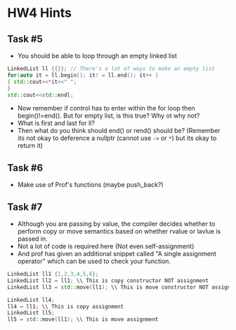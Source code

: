 # HW4 Hints

## Task #5
- You should be able to loop through an empty linked list
```c++
LinkedList ll {{}}; // There's a lot of ways to make an empty list
for(auto it = ll.begin(); it! = ll.end(); it++ )
{ std::cout<<*it<<" ";
}
std::cout<<std::endl;
```
- Now remember if control has to enter within the for loop then begin()!=end(). But for empty list, is this true? Why ot why not?
- What is first and last for ll?
- Then what do you think should end() or rend() should be? (Remember its not okay to deference a nullptr (cannot use `->` or `*`) but its okay to return it)

## Task #6
- Make use of Prof's functions (maybe push_back?)

## Task #7
- Although you are passing by value, the compiler decides whether to perform copy or move semantics based on whether rvalue or lavlue is passed in.
- Not a lot of code is required here (Not even self-assignment)
- And prof has given an additional snippet called "A single assignment operator" which can be used to check your function.
```c++
LinkedList ll1 {1,2,3,4,5,6};
LinkedList ll2 = ll1; \\ This is copy constructor NOT assignment 
LinkedList ll3 = std::move(ll1); \\ This is move constructor NOT assignment

LinkedList ll4;
ll4 = ll1; \\ This is copy assignment
LinkedList ll5;
ll5 = std::move(ll1); \\ This is move assignment
```
